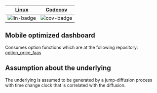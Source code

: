 | [Linux][lin-link] | [Codecov][cov-link] |
| :---------------: | :-----------------: |
| ![lin-badge]      | ![cov-badge]        |

[lin-badge]: https://github.com/phillyfan1138/option_dashboard_mobile/workflows/test/badge.svg
[lin-link]:  https://github.com/phillyfan1138/option_dashboard_mobile/actions
[cov-badge]: https://codecov.io/gh/phillyfan1138/option_dashboard_mobile/branch/master/graph/badge.svg
[cov-link]:  https://codecov.io/gh/phillyfan1138/option_dashboard_mobile

## Mobile optimized dashboard

Consumes option functions which are at the following repository: [option_price_faas](https://github.com/phillyfan1138/option_price_faas)

## Assumption about the underlying

The underlying is assumed to be generated by a jump-diffusion process with time change clock that is correlated with the diffusion.